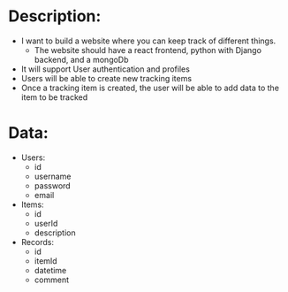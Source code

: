 # Description:

 - I want to build a website where you can keep track of different things.
    - The website should have a react frontend, python with Django backend, and a mongoDb
 - It will support User authentication and profiles
 - Users will be able to create new tracking items
 - Once a tracking item is created, the user will be able to add data to the item to be tracked

# Data:

 - Users:
    - id
    - username
    - password
    - email
 - Items:
    - id
    - userId
    - description
 - Records:
    - id
    - itemId
    - datetime
    - comment